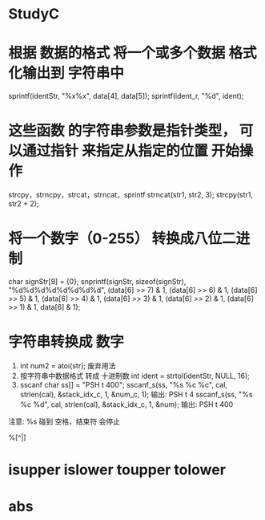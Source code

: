 # StudyC

# 根据 数据的格式 将一个或多个数据 格式化输出到 字符串中
sprintf(identStr, "%x%x", data[4], data[5]);
sprintf(ident_r, "%d", ident);

# 这些函数 的字符串参数是指针类型， 可以通过指针 来指定从指定的位置 开始操作
strcpy，strncpy，strcat，strncat，sprintf
strncat(str1, str2, 3);
strcpy(str1, str2 + 2);

# 将一个数字（0-255） 转换成八位二进制
char signStr[9] = {0};
    snprintf(signStr, sizeof(signStr), "%d%d%d%d%d%d%d%d",
             (data[6] >> 7) & 1,
             (data[6] >> 6) & 1,
             (data[6] >> 5) & 1,
             (data[6] >> 4) & 1,
             (data[6] >> 3) & 1,
             (data[6] >> 2) & 1,
             (data[6] >> 1) & 1,
             data[6] & 1);

# 字符串转换成 数字
1. int num2 = atoi(str);  废弃用法
2. 按字符串中数据格式 转成 十进制数
int ident = strtol(identStr, NULL, 16); 
3. sscanf
char ss[] = "PSH t 400";
sscanf_s(ss, "%s %c %c", cal, strlen(cal), &stack_idx_c, 1, &num_c, 1);
输出: PSH t 4
sscanf_s(ss, "%s %c %d", cal, strlen(cal), &stack_idx_c, 1, &num);
输出: PSH t 400

注意: %s 碰到 空格，结束符 会停止

%[^|]

# isupper islower toupper tolower

# abs



